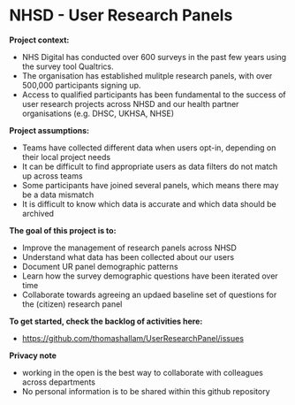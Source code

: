 # NHSD - User Research Panels

**Project context:**
- NHS Digital has conducted over 600 surveys in the past few years using the survey tool Qualtrics.
- The organisation has established mulitple research panels, with over 500,000 participants signing up.
- Access to qualified participants has been fundamental to the success of user research projects across NHSD and our health partner organisations (e.g. DHSC, UKHSA, NHSE)


**Project assumptions:**
- Teams have collected different data when users opt-in, depending on their local project needs
- It can be difficult to find appropriate users as data filters do not match up across teams
- Some participants have joined several panels, which means there may be a data mismatch
- It is difficult to know which data is accurate and which data should be archived

**The goal of this project is to:**
- Improve the management of research panels across NHSD
- Understand what data has been collected about our users 
- Document UR panel demographic patterns
- Learn how the survey demographic questions have been iterated over time
- Collaborate towards agreeing an updaed baseline set of questions for the (citizen) research panel 


**To get started, check the backlog of activities here:**
- https://github.com/thomashallam/UserResearchPanel/issues


**Privacy note** 
- working in the open is the best way to collaborate with colleagues across departments
- No personal information is to be shared within this github repository 
